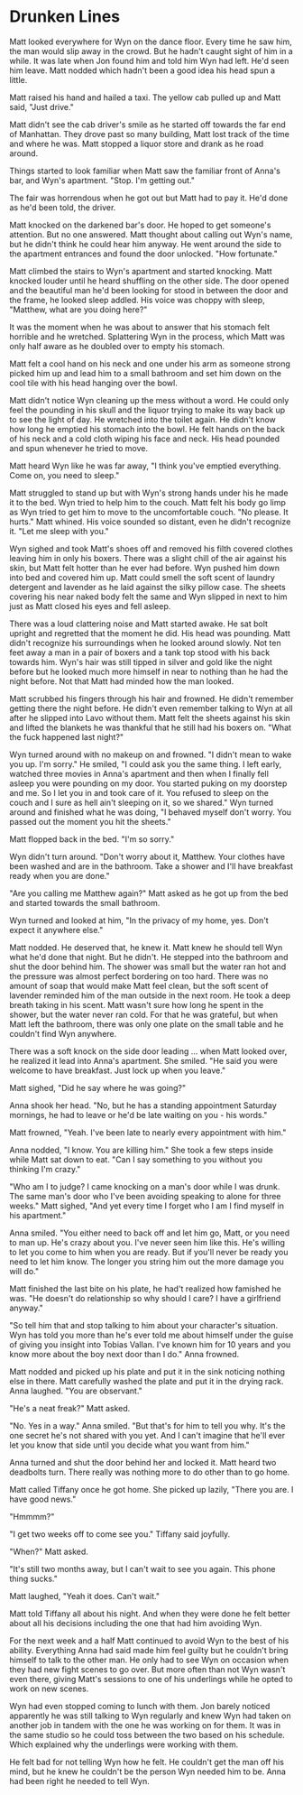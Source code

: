 # Drunken Lines

Matt looked everywhere for Wyn on the dance floor.  Every time he saw him, the man would slip away in the crowd.  But he hadn't caught sight of him in a while.  It was late when Jon found him and told him Wyn had left.  He'd seen him leave.  Matt nodded which hadn't been a good idea his head spun a little.

Matt raised his hand and hailed a taxi.  The yellow cab pulled up and Matt said, "Just drive."

Matt didn't see the cab driver's smile as he started off towards the far end of Manhattan.  They drove past so many building, Matt lost track of the time and where he was.  Matt stopped a liquor store and drank as he road around. 

Things started to look familiar when Matt saw the familiar front of Anna's bar, and Wyn's apartment.  "Stop.  I'm getting out."

The fair was horrendous when he got out but Matt had to pay it.  He'd done as he'd been told, the driver. 

Matt knocked on the darkened bar's door.  He hoped to get someone's attention.  But no one answered.  Matt thought about calling out Wyn's name, but he didn't think he could hear him anyway.  He went around the side to the apartment entrances and found the door unlocked.  "How fortunate."

Matt climbed the stairs to Wyn's apartment and started knocking.  Matt knocked louder until he heard shuffling on the other side.  The door opened and the beautiful man he'd been looking for stood in between the door and the frame, he looked sleep addled.  His voice was choppy with sleep, "Matthew, what are you doing here?"

It was the moment when he was about to answer that his stomach felt horrible and he wretched.  Splattering Wyn in the process, which Matt was only half aware as he doubled over to empty his stomach.

Matt felt a cool hand on his neck and one under his arm as someone strong picked him up and lead him to a small bathroom and set him down on the cool tile with his head hanging over the bowl.  

Matt didn't notice Wyn cleaning up the mess without a word.  He could only feel the pounding in his skull and the liquor trying to make its way back up to see the light of day.  He wretched into the toilet again.  He didn't know how long he emptied his stomach into the bowl.  He felt hands on the back of his neck and a cold cloth wiping his face and neck.  His head pounded and spun whenever he tried to move.  

Matt heard Wyn like he was far away, "I think you've emptied everything.  Come on, you need to sleep."

Matt struggled to stand up but with Wyn's strong hands under his he made it to the bed.  Wyn tried to help him to the couch.  Matt felt his body go limp as Wyn tried to get him to move to the uncomfortable couch.  "No please.  It hurts."  Matt whined.  His voice sounded so distant, even he didn't recognize it.  "Let me sleep with you."

Wyn sighed and took Matt's shoes off and removed his filth covered clothes leaving him in only his boxers.  There was a slight chill of the air against his skin, but Matt felt hotter than he ever had before.  Wyn pushed him down into bed and covered him up.  Matt could smell the soft scent of laundry detergent and lavender as he laid against the silky pillow case.  The sheets covering his near naked body felt the same and Wyn slipped in next to him just as Matt closed his eyes and fell asleep.

There was a loud clattering noise and Matt started awake.  He sat bolt upright and regretted that the moment he did.  His head was pounding.  Matt didn't recognize his surroundings when he looked around slowly.  Not ten feet away a man in a pair of boxers and a tank top stood with his back towards him.  Wyn's hair was still tipped in silver and gold like the night before but he looked much more himself in near to nothing than he had the night before.  Not that Matt had minded how the man looked.  

Matt scrubbed his fingers through his hair and frowned.  He didn't remember getting there the night before.  He didn't even remember talking to Wyn at all after he slipped into Lavo without them.  Matt felt the sheets against his skin and lifted the blankets he was thankful that he still had his boxers on.  "What the fuck happened last night?"

Wyn turned around with no makeup on and frowned.  "I didn't mean to wake you up.  I'm sorry."  He smiled, "I could ask you the same thing.  I left early, watched three movies in Anna's apartment and then when I finally fell asleep you were pounding on my door.  You started puking on my doorstep and me.  So I let you in and took care of it.  You refused to sleep on the couch and I sure as hell ain't sleeping on it, so we shared."  Wyn turned around and finished what he was doing, "I behaved myself don't worry.  You passed out the moment you hit the sheets."

Matt flopped back in the bed.  "I'm so sorry."

Wyn didn't turn around.  "Don't worry about it, Matthew.  Your clothes have been washed and are in the bathroom.  Take a shower and I'll have breakfast ready when you are done."

"Are you calling me Matthew again?"  Matt asked as he got up from the bed and started towards the small bathroom.

Wyn turned and looked at him, "In the privacy of my home, yes.  Don't expect it anywhere else."

Matt nodded.  He deserved that, he knew it.  Matt knew he should tell Wyn what he'd done that night.  But he didn't.  He stepped into the bathroom and shut the door behind him.  The shower was small but the water ran hot and the pressure was almost perfect bordering on too hard.  There was no amount of soap that would make Matt feel clean, but the soft scent of lavender reminded him of the man outside in the next room.  He took a deep breath taking in his scent.  Matt wasn't sure how long he spent in the shower, but the water never ran cold.  For that he was grateful, but when Matt left the bathroom, there was only one plate on the small table and he couldn't find Wyn anywhere.

There was a soft knock on the side door leading ... when Matt looked over, he realized it lead into Anna's apartment.  She smiled.  "He said you were welcome to have breakfast.  Just lock up when you leave."

Matt sighed, "Did he say where he was going?"

Anna shook her head.  "No, but he has a standing appointment Saturday mornings, he had to leave or he'd be late waiting on you - his words."

Matt frowned, "Yeah.  I've been late to nearly every appointment with him."

Anna nodded, "I know.  You are killing him."  She took a few steps inside while Matt sat down to eat.  "Can I say something to you without you thinking I'm crazy."

"Who am I to judge?  I came knocking on a man's door while I was drunk.  The same man's door who I've been avoiding speaking to alone for three weeks."  Matt sighed, "And yet every time I forget who I am I find myself in his apartment."

Anna smiled.  "You either need to back off and let him go, Matt, or you need to man up.  He's crazy about you.  I've never seen him like this.  He's willing to let you come to him when you are ready.  But if you'll never be ready you need to let him know.  The longer you string him out the more damage you will do."

Matt finished the last bite on his plate, he had't realized how famished he was.  "He doesn't do relationship so why should I care?  I have a girlfriend anyway."

"So tell him that and stop talking to him about your character's situation.  Wyn has told you more than he's ever told me about himself under the guise of giving you insight into Tobias Vallan.  I've known him for 10 years and you know more about the boy next door than I do."  Anna frowned. 

Matt nodded and picked up his plate and put it in the sink noticing nothing else in there.  Matt carefully washed the plate and put it in the drying rack. Anna laughed.  "You are observant."

"He's a neat freak?"  Matt asked.

"No.  Yes in a way."  Anna smiled.  "But that's for him to tell you why.  It's the one secret he's not shared with you yet.  And I can't imagine that he'll ever let you know that side until you decide what you want from him."

Anna turned and shut the door behind her and locked it.  Matt heard two deadbolts turn.  There really was nothing more to do other than to go home.  

Matt called Tiffany once he got home.  She picked up lazily, "There you are. I have good news."

"Hmmmm?"

"I get two weeks off to come see you."  Tiffany said joyfully.

"When?"  Matt asked.

"It's still two months away, but I can't wait to see you again.  This phone thing sucks."

Matt laughed, "Yeah it does.  Can't wait."

Matt told Tiffany all about his night.  And when they were done he felt better about all his decisions including the one that had him avoiding Wyn.

For the next week and a half Matt continued to avoid Wyn to the best of his ability.  Everything Anna had said made him feel guilty but he couldn't bring himself to talk to the other man.  He only had to see Wyn on occasion when they had new fight scenes to go over.  But more often than not Wyn wasn't even there, giving Matt's sessions to one of his underlings while he opted to work on new scenes.  

Wyn had even stopped coming to lunch with them.  Jon barely noticed apparently he was still talking to Wyn regularly and knew Wyn had taken on another job in tandem with the one he was working on for them.  It was in the same studio so he could toss between the two based on his schedule.  Which explained why the underlings were working with them.  

He felt bad for not telling Wyn how he felt.  He couldn't get the man off his mind, but he knew he couldn't be the person Wyn needed him to be.  Anna had been right he needed to tell Wyn.

